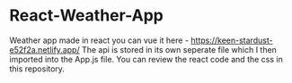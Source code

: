 # React-Weather-App
Weather app made in react you can vue it here - https://keen-stardust-e52f2a.netlify.app/
The api is stored in its own seperate file which I then imported into the App.js file. You can review the react code and the css in this repository. 
